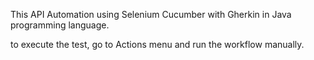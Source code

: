 This API Automation using Selenium Cucumber with Gherkin in Java programming language.

to execute the test, go to Actions menu and run the workflow manually.